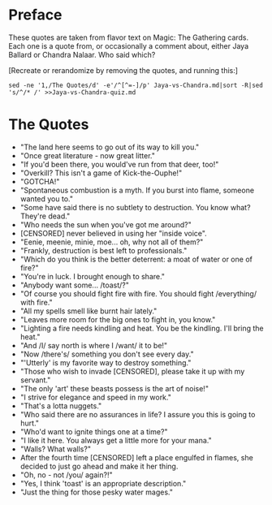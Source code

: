 Preface
=======

These quotes are taken from flavor text on Magic: The Gathering cards. Each one
is a quote from, or occasionally a comment about, either Jaya Ballard or Chandra
Nalaar. Who said which?

[Recreate or rerandomize by removing the quotes, and running this:]

    sed -ne '1,/The Quotes/d' -e'/^[^=-]/p' Jaya-vs-Chandra.md|sort -R|sed 's/^/* /' >>Jaya-vs-Chandra-quiz.md

The Quotes
==========

* "The land here seems to go out of its way to kill you."
* "Once great literature - now great litter."
* "If you'd been there, you would've run from that deer, too!"
* "Overkill? This isn't a game of Kick-the-Ouphe!"
* "GOTCHA!"
* "Spontaneous combustion is a myth. If you burst into flame, someone wanted you to."
* "Some have said there is no subtlety to destruction. You know what? They're dead."
* "Who needs the sun when you've got me around?"
* [CENSORED] never believed in using her "inside voice".
* "Eenie, meenie, minie, moe... oh, why not all of them?"
* "Frankly, destruction is best left to professionals."
* "Which do you think is the better deterrent: a moat of water or one of fire?"
* "You're in luck. I brought enough to share."
* "Anybody want some... /toast/?"
* "Of course you should fight fire with fire. You should fight /everything/ with fire."
* "All my spells smell like burnt hair lately."
* "Leaves more room for the big ones to fight in, you know."
* "Lighting a fire needs kindling and heat. You be the kindling. I'll bring the heat."
* "And /I/ say north is where I /want/ it to be!"
* "Now /there's/ something you don't see every day."
* "'Utterly' is my favorite way to destroy something."
* "Those who wish to invade [CENSORED], please take it up with my servant."
* "The only 'art' these beasts possess is the art of noise!"
* "I strive for elegance and speed in my work."
* "That's a lotta nuggets."
* "Who said there are no assurances in life? I assure you this is going to hurt."
* "Who'd want to ignite things one at a time?"
* "I like it here. You always get a little more for your mana."
* "Walls? What walls?"
* After the fourth time [CENSORED] left a place engulfed in flames, she decided to just go ahead and make it her thing.
* "Oh, no - not /you/ again?!"
* "Yes, I think 'toast' is an appropriate description."
* "Just the thing for those pesky water mages."
